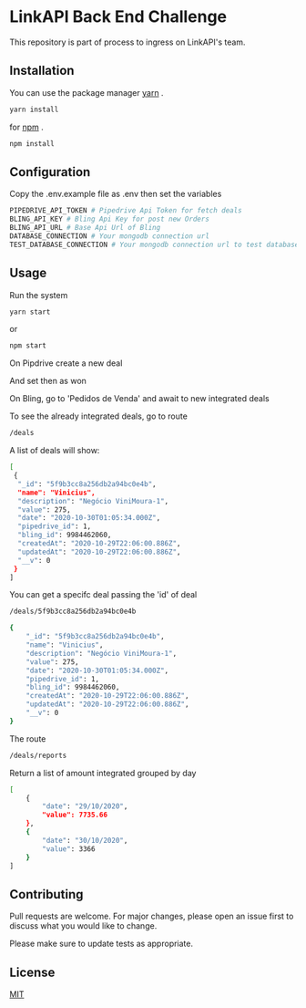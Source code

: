 # LinkAPI Back End Challenge

This repository is part of process to ingress on LinkAPI's team.

## Installation

You can use the package manager [yarn](https://yarnpkg.com/) .

```bash
yarn install
```
for [npm](https://www.npmjs.com/) .

```bash
npm install
```

## Configuration

Copy the .env.example file as .env
then set the variables



```bash
PIPEDRIVE_API_TOKEN # Pipedrive Api Token for fetch deals
BLING_API_KEY # Bling Api Key for post new Orders
BLING_API_URL # Base Api Url of Bling
DATABASE_CONNECTION # Your mongodb connection url
TEST_DATABASE_CONNECTION # Your mongodb connection url to test database
```

## Usage
Run the system
```bash
yarn start
```
or

```bash
npm start
```
On Pipdrive create a new deal

And set then as won 

On Bling, go to 'Pedidos de Venda' and await to new integrated deals


To see the already integrated deals, go to route
```bash
/deals
```
A list of deals will show:
```bash
[
 {
  "_id": "5f9b3cc8a256db2a94bc0e4b",
  "name": "Vinicius",
  "description": "Negócio ViniMoura-1",
  "value": 275,
  "date": "2020-10-30T01:05:34.000Z",
  "pipedrive_id": 1,
  "bling_id": 9984462060,
  "createdAt": "2020-10-29T22:06:00.886Z",
  "updatedAt": "2020-10-29T22:06:00.886Z",
  "__v": 0
 }
]
```
You can get a specifc deal passing the 'id' of deal

```bash
/deals/5f9b3cc8a256db2a94bc0e4b
```
```bash
{
    "_id": "5f9b3cc8a256db2a94bc0e4b",
    "name": "Vinicius",
    "description": "Negócio ViniMoura-1",
    "value": 275,
    "date": "2020-10-30T01:05:34.000Z",
    "pipedrive_id": 1,
    "bling_id": 9984462060,
    "createdAt": "2020-10-29T22:06:00.886Z",
    "updatedAt": "2020-10-29T22:06:00.886Z",
    "__v": 0
}
```
The route
```bash
/deals/reports
```
Return a list of amount integrated grouped by day
```bash
[
    {
        "date": "29/10/2020",
        "value": 7735.66
    },
    {
        "date": "30/10/2020",
        "value": 3366
    }
]
```
## Contributing
Pull requests are welcome. For major changes, please open an issue first to discuss what you would like to change.

Please make sure to update tests as appropriate.

## License
[MIT](https://choosealicense.com/licenses/mit/)
